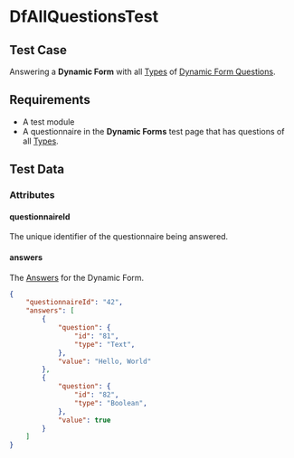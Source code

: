 # DfAllQuestionsTest <Badge text="test" vertical="middle" />

## Test Case
Answering a **Dynamic Form** with all [Types](../data/df-question-type) of [Dynamic Form Questions](../data/df-question).

## Requirements
* A test module
* A questionnaire in the **Dynamic Forms** test page that has questions of all [Types](../data/df-question-type).

## Test Data
### Attributes

#### questionnaireId <Badge text="string" vertical="middle" />
The unique identifier of the questionnaire being answered.

#### answers <Badge text="array of Dynamic Form Answers" vertical="middle" />
The [Answers](../data/df-answer) for the Dynamic Form.

``` json
{
    "questionnaireId": "42",
    "answers": [
        {
            "question": {
                "id": "81",
                "type": "Text",
            },
            "value": "Hello, World"
        },
        {
            "question": {
                "id": "82",
                "type": "Boolean",
            },
            "value": true
        }
    ]
}
```

